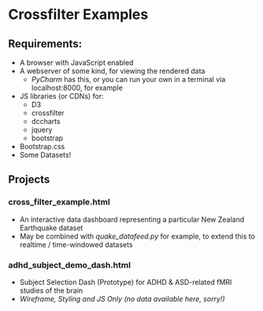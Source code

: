 # Crossfilter Examples 

## Requirements:
   - A browser with JavaScript enabled
   - A webserver of some kind, for viewing the rendered data
     - _PyCharm_ has this, or you can run your own in a terminal via localhost:8000, for example  
   - JS libraries (or CDNs) for: 
     - D3
     - crossfilter
     - dccharts
     - jquery
     - bootstrap
   - Bootstrap.css
   - Some Datasets! 
    
## Projects 
### cross_filter_example.html
 - An interactive data dashboard representing a particular New Zealand Earthquake dataset 
 - May be combined with _quake_datafeed.py_ for example, to extend this to realtime / time-windowed datasets 
 
### adhd_subject_demo_dash.html
 - Subject Selection Dash (Prototype) for ADHD & ASD-related fMRI studies of the brain 
 - _Wireframe, Styling and JS Only (no data available here, sorry!)_